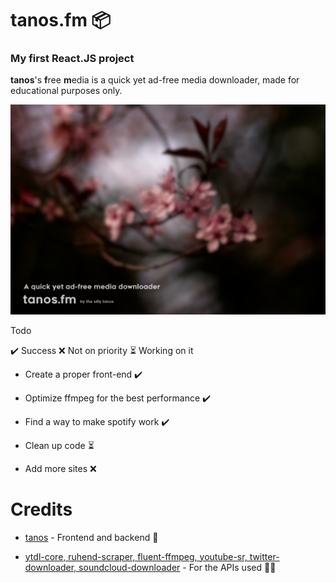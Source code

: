 # tanos.fm 📦

### My first React.JS project

**tanos**'s **f**ree **m**edia is a quick yet ad-free media downloader, made for educational purposes only.

![tanos-frontend](thumbnail.png)

Todo

✔️ Success ❌ Not on priority ⏳ Working on it
* Create a proper front-end ✔️

* Optimize ffmpeg for the best performance ✔️

* Find a way to make spotify work ✔️

* Clean up code ⏳

* Add more sites ❌

# Credits
* [tanos](https://discordapp.com/users/916798305390964778) - Frontend and backend 🚧

* [ytdl-core, ruhend-scraper, fluent-ffmpeg, youtube-sr, twitter-downloader, soundcloud-downloader](#) - For the APIs used 🧑‍🔬